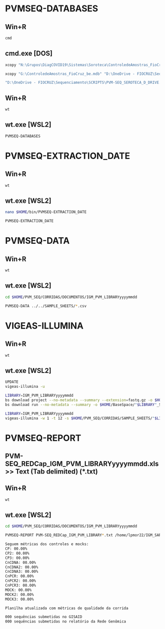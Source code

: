 # PVMSEQ-DATABASES

## Win+R
```sh
cmd
```

## cmd.exe [DOS]
```sh
xcopy "N:\Grupos\DiagCOVID19\Sistemas\Soroteca\ControledeAmostras_FioCruz_be.mdb" "G:\" /y
```

```sh
xcopy "G:\ControledeAmostras_FioCruz_be.mdb" "D:\OneDrive - FIOCRUZ\Sequenciamento\BANCO_DE_DADOS\SOROTECA" /y
```

```sh
"D:\OneDrive - FIOCRUZ\Sequenciamento\SCRIPTS\PVM-SEQ_SEROTECA_D_DRIVE.pgm7"
```

## Win+R
```sh
wt
```

## wt.exe [WSL2]
```sh
PVMSEQ-DATABASES
```

# PVMSEQ-EXTRACTION_DATE

## Win+R
```sh
wt
```

## wt.exe [WSL2]
```sh
nano $HOME/bin/PVMSEQ-EXTRACTION_DATE
```

```sh
PVMSEQ-EXTRACTION_DATE
```

# PVMSEQ-DATA

## Win+R
```sh
wt
```

## wt.exe [WSL2]
```sh
cd $HOME/PVM_SEQ/CORRIDAS/DOCUMENTOS/IGM_PVM_LIBRARYyyyymmdd
```

```sh
PVMSEQ-DATA ../../SAMPLE_SHEETS/*.csv
```

# VIGEAS-ILLUMINA

## Win+R
```sh
wt
```

## wt.exe [WSL2]
```sh
UPDATE
vigeas-illumina -u
```

```sh
LIBRARY=IGM_PVM_LIBRARYyyyymmdd
bs download project --no-metadata --summary --extension=fastq.gz -o $HOME/BaseSpace/"$LIBRARY" -n "$LIBRARY"
bs download run --no-metadata --summary -o $HOME/BaseSpace/"$LIBRARY"_SAV -n "$LIBRARY"
```

```sh
LIBRARY=IGM_PVM_LIBRARYyyyymmdd
vigeas-illumina -w 1 -t 12 -s $HOME/PVM_SEQ/CORRIDAS/SAMPLE_SHEETS/"$LIBRARY".csv -i $HOME/BaseSpace/"$LIBRARY"
```

# PVMSEQ-REPORT

## PVM-SEQ_REDCap_IGM_PVM_LIBRARYyyyymmdd.xls >> Text (Tab delimited) (*.txt)

## Win+R
```sh
wt
```

## wt.exe [WSL2]
```sh
cd $HOME/PVM_SEQ/CORRIDAS/DOCUMENTOS/IGM_PVM_LIBRARYyyyymmdd
```

```sh
PVMSEQ-REPORT PVM-SEQ_REDCap_IGM_PVM_LIBRARY*.txt /home/lpmor22/IGM_SARSCOV2/IGM_PVM_LIBRARY*_depth10X_ANALYSIS/IGM_PVM_LIBRARY*.consensus.*.fasta
```

```sh
Seguem métricas dos controles e mocks:
CP: 00.00%
CP2: 00.00%
CP3: 00.00%
CnCDNA: 00.00%
CnCDNA2: 00.00%
CnCDNA3: 00.00%
CnPCR: 00.00%
CnPCR2: 00.00%
CnPCR3: 00.00%
MOCK: 00.00%
MOCK2: 00.00%
MOCK3: 00.00%
```

```sh
Planilha atualizada com métricas de qualidade da corrida
```

```sh
000 sequências submetidas no GISAID
000 sequências submetidas no relatório da Rede Genômica
```
